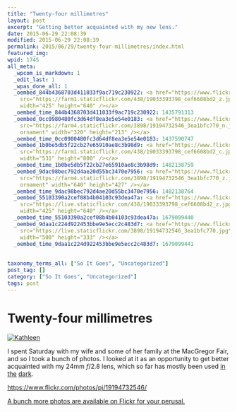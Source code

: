 ```yaml
---
title: "Twenty-four millimetres"
layout: post
excerpt: "Getting better acquainted with my new lens."
date: 2015-06-29 22:08:39
modified: 2015-06-29 22:08:39
permalink: 2015/06/29/twenty-four-millimetres/index.html
featured_img: 
wpid: 1745
all_meta: 
  _wpcom_is_markdown: 1
  _edit_last: 1
  _wpas_done_all: 1
  _oembed_844b4368703d411033f9ac719c230922: <a href="https://www.flickr.com/photos/pj/19033393798/"><img
    src="https://farm1.staticflickr.com/438/19033393798_cef6608bd2_z.jpg" alt="Kathleen"
    width="425" height="640" /></a>
  _oembed_time_844b4368703d411033f9ac719c230922: 1435791313
  _oembed_0cc0980480fc3d64df8ea3e5e54e0183: <a href="https://www.flickr.com/photos/pj/19194732546/"><img
    src="https://farm4.staticflickr.com/3898/19194732546_3ea1bfc770_n.jpg" alt="Hood
    ornament" width="320" height="213" /></a>
  _oembed_time_0cc0980480fc3d64df8ea3e5e54e0183: 1437590747
  _oembed_1b0be5db5f22cb27e65910ae8c3b98d9: <a href="https://www.flickr.com/photos/pj/19033393798/"><img
    src="https://farm1.staticflickr.com/438/19033393798_cef6608bd2_c.jpg" alt="Kathleen"
    width="531" height="800" /></a>
  _oembed_time_1b0be5db5f22cb27e65910ae8c3b98d9: 1482138759
  _oembed_9dac98bec792d4ae20d55bc3470e7956: <a href="https://www.flickr.com/photos/pj/19194732546/"><img
    src="https://farm4.staticflickr.com/3898/19194732546_3ea1bfc770_z.jpg" alt="Hood
    ornament" width="640" height="427" /></a>
  _oembed_time_9dac98bec792d4ae20d55bc3470e7956: 1482138764
  _oembed_55103390a2cef08b4b04103c93dea47a: <a href="https://www.flickr.com/photos/pj/19033393798/"><img
    src="https://live.staticflickr.com/438/19033393798_cef6608bd2_z.jpg" alt="Kathleen"
    width="425" height="640" /></a>
  _oembed_time_55103390a2cef08b4b04103c93dea47a: 1679099440
  _oembed_9daa1c224d922453bbe9e5ecc2c483d7: <a href="https://www.flickr.com/photos/pj/19194732546/"><img
    src="https://live.staticflickr.com/3898/19194732546_3ea1bfc770.jpg" alt="Hood ornament"
    width="500" height="333" /></a>
  _oembed_time_9daa1c224d922453bbe9e5ecc2c483d7: 1679099441
  
  
taxonomy_terms_all: ["So It Goes", "Uncategorized"]
post_tag: []
category: ["So It Goes", "Uncategorized"]
tags: post
---
```


# Twenty-four millimetres

[![Kathleen](https://live.staticflickr.com/438/19033393798_cef6608bd2_z.jpg)](https://www.flickr.com/photos/pj/19033393798/)

I spent Saturday with my wife and some of her family at the MacGregor Fair, and so I took a bunch of photos. I looked at it as an opportunity to get better acquainted with my 24mm *f*/2.8 lens, which so far has mostly been used [in](https://www.flickr.com/photos/pj/17359915409/) [the](https://www.flickr.com/photos/pj/17147989026/) [dark](https://www.flickr.com/photos/pj/18959385959/).

https://www.flickr.com/photos/pj/19194732546/

[A bunch more photos are available on Flickr for your perusal.](https://www.flickr.com/photos/pj/sets/72157654752163068)